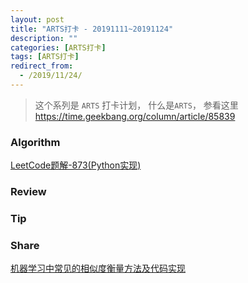 ```yaml
---
layout: post
title: "ARTS打卡 - 20191111~20191124"
description: ""
categories: [ARTS打卡]
tags: [ARTS打卡]
redirect_from:
  - /2019/11/24/
---
```


> 这个系列是 `ARTS` 打卡计划， 什么是`ARTS`， 参看这里 https://time.geekbang.org/column/article/85839

### Algorithm

[LeetCode题解-873(Python实现)]()

### Review



### Tip



### Share

[机器学习中常见的相似度衡量方法及代码实现]()